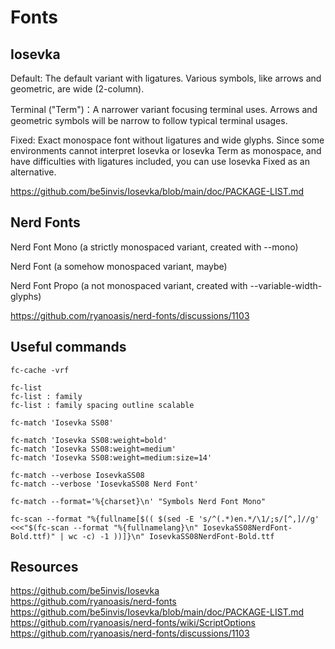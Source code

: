# Fonts

## Iosevka

Default: The default variant with ligatures. Various symbols, like arrows and
geometric, are wide (2-column).

Terminal ("Term")：A narrower variant focusing terminal uses. Arrows and
geometric symbols will be narrow to follow typical terminal usages.

Fixed: Exact monospace font without ligatures and wide glyphs. Since some
environments cannot interpret Iosevka or Iosevka Term as monospace, and have
difficulties with ligatures included, you can use Iosevka Fixed as an
alternative.

<https://github.com/be5invis/Iosevka/blob/main/doc/PACKAGE-LIST.md>

## Nerd Fonts

Nerd Font Mono (a strictly monospaced variant, created with --mono)

Nerd Font (a somehow monospaced variant, maybe)

Nerd Font Propo (a not monospaced variant, created with --variable-width-glyphs)

<https://github.com/ryanoasis/nerd-fonts/discussions/1103>

## Useful commands

```shell
fc-cache -vrf
```

```shell
fc-list
fc-list : family
fc-list : family spacing outline scalable
```

```shell
fc-match 'Iosevka SS08'

fc-match 'Iosevka SS08:weight=bold'
fc-match 'Iosevka SS08:weight=medium'
fc-match 'Iosevka SS08:weight=medium:size=14'

fc-match --verbose IosevkaSS08
fc-match --verbose 'IosevkaSS08 Nerd Font'

fc-match --format='%{charset}\n' "Symbols Nerd Font Mono"
```

```shell
fc-scan --format "%{fullname[$(( $(sed -E 's/^(.*)en.*/\1/;s/[^,]//g' <<<"$(fc-scan --format "%{fullnamelang}\n" IosevkaSS08NerdFont-Bold.ttf)" | wc -c) -1 ))]}\n" IosevkaSS08NerdFont-Bold.ttf
```

## Resources

<https://github.com/be5invis/Iosevka>\
<https://github.com/ryanoasis/nerd-fonts>\
<https://github.com/be5invis/Iosevka/blob/main/doc/PACKAGE-LIST.md>\
<https://github.com/ryanoasis/nerd-fonts/wiki/ScriptOptions>\
<https://github.com/ryanoasis/nerd-fonts/discussions/1103>
